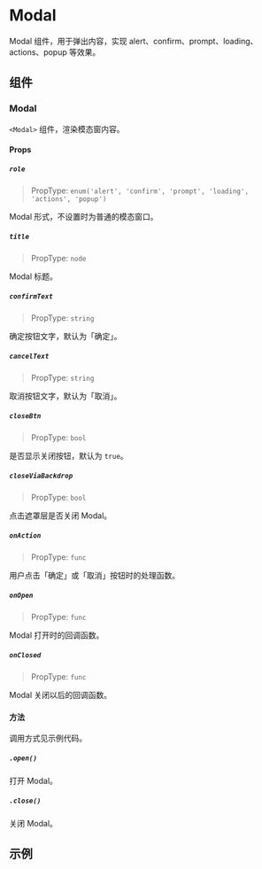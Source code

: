 # Modal

Modal 组件，用于弹出内容，实现 alert、confirm、prompt、loading、actions、popup 等效果。

## 组件

### Modal

`<Modal>` 组件，渲染模态窗内容。

#### Props

##### `role`

> PropType: `enum('alert', 'confirm', 'prompt', 'loading',
                        'actions', 'popup')`

Modal 形式，不设置时为普通的模态窗口。

##### `title`

> PropType: `node`

Modal 标题。

##### `confirmText`

> PropType: `string`

确定按钮文字，默认为「确定」。

##### `cancelText`

> PropType: `string`

取消按钮文字，默认为「取消」。

##### `closeBtn`

> PropType: `bool`

是否显示关闭按钮，默认为 `true`。

##### `closeViaBackdrop`

> PropType: `bool`

点击遮罩层是否关闭 Modal。

##### `onAction`

> PropType: `func`

用户点击「确定」或「取消」按钮时的处理函数。

##### `onOpen`

> PropType: `func`

Modal 打开时的回调函数。

##### `onClosed`

> PropType: `func`

Modal 关闭以后的回调函数。


#### 方法

调用方式见示例代码。

##### `.open()`

打开 Modal。

##### `.close()`

关闭 Modal。


## 示例
